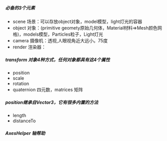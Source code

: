 ##### 必备的3个元素

* scene 场景：可以存放object对象，model模型，light灯光的容器
* object 对象：(primitive geomety原始几何体，Material材料=>Mesh颜色网格)，models模型，Particles粒子，Light灯光
* camera 摄像机：透视,人眼视角近大远小。75度
* render 渲染器：

##### transform 对象4种方式，任何对象都具有这4个属性

* position
* scale
* rotation
* quaternion 四元数，matrices 矩阵

##### position继承自Vector3，它有很多内置的方法

* length
* distanceTo

##### AxesHelper 轴帮助
